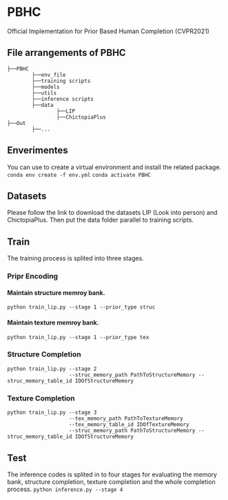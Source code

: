 # PBHC
Official Implementation for Prior Based Human Completion (CVPR2021)

## File arrangements of PBHC
```
├──PBHC
        ├──env_file
        ├──training scripts
        ├──models
        ├──utils
        ├──inference scripts
        ├──data
                ├──LIP
                ├──ChictopiaPlus
├──Out
        ├──...

```

## Enverimentes
You can use to create a virtual environment and install the related package.
`conda env create -f env.yml`
`conda activate PBHC`

## Datasets
Please follow the link to download the datasets LIP (Look into person) and ChictopiaPlus. 
Then put the data folder parallel to training scripts.

## Train
The training process is splited into three stages.
### Pripr Encoding
#### Maintain structure memroy bank.
`python train_lip.py --stage 1 --prior_type struc`
#### Maintain texture memroy bank.
`python train_lip.py --stage 1 --prior_type tex`
### Structure Completion
```
python train_lip.py --stage 2 
                    --struc_memory_path PathToStructureMemory --struc_memory_table_id IDOfStructureMemory
```
### Texture Completion
```
python train_lip.py --stage 3 
                    --tex_memory_path PathToTextureMemory 
                    --tex_memory_table_id IDOfTextureMemory 
                    --struc_memory_path PathToStructureMemory --struc_memory_table_id IDOfStructureMemory
```
## Test
The inference codes is splited in to four stages for evaluating the memory bank, structure completion, texture completion and the whole completion process.
`python inference.py --stage 4`